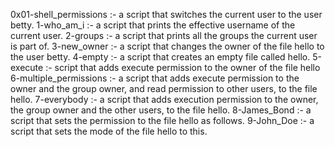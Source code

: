 0x01-shell_permissions :- a script that switches the current user to the user betty.
1-who_am_i :- a script that prints the effective username of the current user.
2-groups :- a script that prints all the groups the current user is part of.
3-new_owner :- a script that changes the owner of the file hello to the user betty.
4-empty :-  a script that creates an empty file called hello.
5-execute :-  script that adds execute permission to the owner of the file hello
6-multiple_permissions :- a script that adds execute permission to the owner and the group owner, and read permission to other users, to the file hello.
7-everybody :- a script that adds execution permission to the owner, the group owner and the other users, to the file hello.
8-James_Bond :- a script that sets the permission to the file hello as follows.
9-John_Doe :- a script that sets the mode of the file hello to this.
